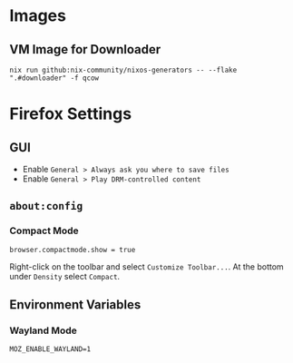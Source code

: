# Images

## VM Image for Downloader

```shell
nix run github:nix-community/nixos-generators -- --flake ".#downloader" -f qcow
```

# Firefox Settings

## GUI

- Enable `General > Always ask you where to save files`
- Enable `General > Play DRM-controlled content`

## `about:config`

### Compact Mode

`browser.compactmode.show = true`

Right-click on the toolbar and select `Customize Toolbar...`. At the bottom under `Density` select `Compact`.

## Environment Variables

### Wayland Mode

`MOZ_ENABLE_WAYLAND=1`
